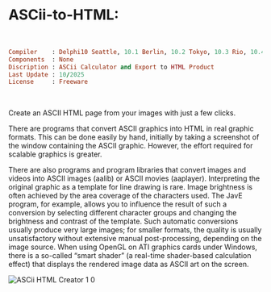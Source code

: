 # ASCii-to-HTML:

</br>

```ruby
Compiler    : Delphi10 Seattle, 10.1 Berlin, 10.2 Tokyo, 10.3 Rio, 10.4 Sydney, 11 Alexandria, 12 Athens
Components  : None
Discription : ASCii Calculator and Export to HTML Product
Last Update : 10/2025
License     : Freeware
```

</br>

Create an ASCII HTML page from your images with just a few clicks.

There are programs that convert ASCII graphics into HTML in real graphic formats. This can be done easily by hand, initially by taking a screenshot of the window containing the ASCII graphic. However, the effort required for scalable graphics is greater.

There are also programs and program libraries that convert images and videos into ASCII images (aalib) or ASCII movies (aaplayer). Interpreting the original graphic as a template for line drawing is rare. Image brightness is often achieved by the area coverage of the characters used. The JavE program, for example, allows you to influence the result of such a conversion by selecting different character groups and changing the brightness and contrast of the template. Such automatic conversions usually produce very large images; for smaller formats, the quality is usually unsatisfactory without extensive manual post-processing, depending on the image source.
When using OpenGL on ATI graphics cards under Windows, there is a so-called “smart shader” (a real-time shader-based calculation effect) that displays the rendered image data as ASCII art on the screen.


![ASCii HTML Creator 1 0](https://github.com/user-attachments/assets/06c3cc79-f591-46b0-8d1e-a59998c94b37)


